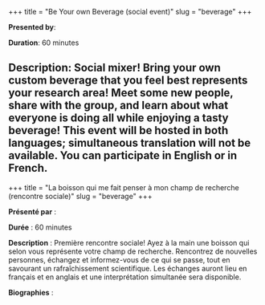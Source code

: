+++
title = "Be Your own Beverage (social event)"
slug = "beverage"
+++

**Presented by**: 

**Duration**: 60 minutes

**Description**: Social mixer! Bring your own custom beverage that you feel best represents your research area! Meet some new people, share with the group, and learn about what everyone is doing all while enjoying a tasty beverage! This event will be hosted in both languages; simultaneous translation will not be available. You can participate in English or in French.
<br>
---
+++
title = "La boisson qui me fait penser à mon champ de recherche (rencontre sociale)"
slug = "beverage"
+++

**Présenté par** :

**Durée** : 60 minutes

**Description** : Première rencontre sociale! Ayez à la main une boisson qui selon vous représente votre champ de recherche. Rencontrez de nouvelles personnes, échangez et informez-vous de ce qui se passe, tout en savourant un rafraîchissement scientifique. Les échanges auront lieu en français et en anglais et une interprétation simultanée sera disponible.


**Biographies** : 
